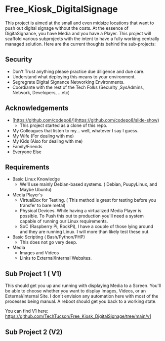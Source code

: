 # Free_Kiosk_DigitalSignage

This project is aimed at the small and even midsize locations that want to push out digital signage without the costs. At the essence of DigitaSignance, you have Media and you have a Player. This project will scaffold various subprojects with the intent to have a fully working centrally managed solution. Here are the current thoughts behind the sub-projects:

## Security 
- Don't Trust anything please practice due diligence and due care.
- Understand what deploying this means to your environment.
- Segregrate Digital Signance Networking Environments.
- Coordiante with the rest of the Tech Folks (Security ,SysAdmins, Network, Developers, ...etc)

## Acknowledgements
- [https://github.com/codepo8/](https://github.com/codepo8/slide-show)
  - This project started as a clone of this repo.  
- My Colleagues that listen to my... well, whatever I say I guess.
- My Wife (For dealing with me)
- My Kids (Also for dealing with me)
- Family/Friends
- Everyone Else

## Requirements

- Basic Linux Knowledge
  - We'll use mainly Debian-based systems. ( Debian, PuupyLinux, and Maybe Ubuntu)
- Media Player's
  - VirtualBox for Testing. ( This method is great for testing before you transfer to bare metal)
  - Physical Devices. While having a virtualized Media Player is possible. To Push this out to production you'll need a system capable of running our Linux requirements.
  - SoC (Raspberry Pi, RockPi), I have a couple of those lying around and they are running Linux. I will more than likely test these out. 
- Basic Scripting ( Bash/Python/PHP)
  - This does not go very deep.
- Media
  - Images and Videos
  - Links to External/Internal Websites. 

## Sub Project 1 ( V1)
This should get you up and running with displaying Media to a Screen. You'll be able to choose whether you want to display Images, Videos, or an External/Internal Site. I don't envision any automation here with most of the processes being manual. A reboot should get you back to a working state. 

You can find V1 here: https://github.com/TechTucson/Free_Kiosk_DigitalSignage/tree/main/v1

## Sub Project 2 (V2)

